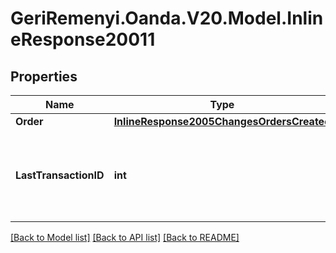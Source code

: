 # GeriRemenyi.Oanda.V20.Model.InlineResponse20011
## Properties

Name | Type | Description | Notes
------------ | ------------- | ------------- | -------------
**Order** | [**InlineResponse2005ChangesOrdersCreated**](InlineResponse2005ChangesOrdersCreated.md) |  | [optional] 
**LastTransactionID** | **int** | The ID of the most recent Transaction created for the Account | [optional] 

[[Back to Model list]](../README.md#documentation-for-models) [[Back to API list]](../README.md#documentation-for-api-endpoints) [[Back to README]](../README.md)

